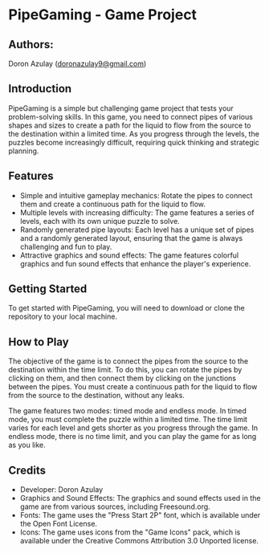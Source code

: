 # PipeGaming - Game Project

## Authors: 

Doron Azulay (doronazulay9@gmail.com)

## Introduction

PipeGaming is a simple but challenging game project that tests your problem-solving skills. In this game, you need to connect pipes of various shapes and sizes to create a path for the liquid to flow from the source to the destination within a limited time. As you progress through the levels, the puzzles become increasingly difficult, requiring quick thinking and strategic planning.

## Features

- Simple and intuitive gameplay mechanics: Rotate the pipes to connect them and create a continuous path for the liquid to flow.
- Multiple levels with increasing difficulty: The game features a series of levels, each with its own unique puzzle to solve.
- Randomly generated pipe layouts: Each level has a unique set of pipes and a randomly generated layout, ensuring that the game is always challenging and fun to play.
- Attractive graphics and sound effects: The game features colorful graphics and fun sound effects that enhance the player's experience.

## Getting Started

To get started with PipeGaming, you will need to download or clone the repository to your local machine. 

## How to Play

The objective of the game is to connect the pipes from the source to the destination within the time limit. To do this, you can rotate the pipes by clicking on them, and then connect them by clicking on the junctions between the pipes. You must create a continuous path for the liquid to flow from the source to the destination, without any leaks.

The game features two modes: timed mode and endless mode. In timed mode, you must complete the puzzle within a limited time. The time limit varies for each level and gets shorter as you progress through the game. In endless mode, there is no time limit, and you can play the game for as long as you like.

## Credits

- Developer: Doron Azulay
- Graphics and Sound Effects: The graphics and sound effects used in the game are from various sources, including Freesound.org.
- Fonts: The game uses the "Press Start 2P" font, which is available under the Open Font License.
- Icons: The game uses icons from the "Game Icons" pack, which is available under the Creative Commons Attribution 3.0 Unported license.

